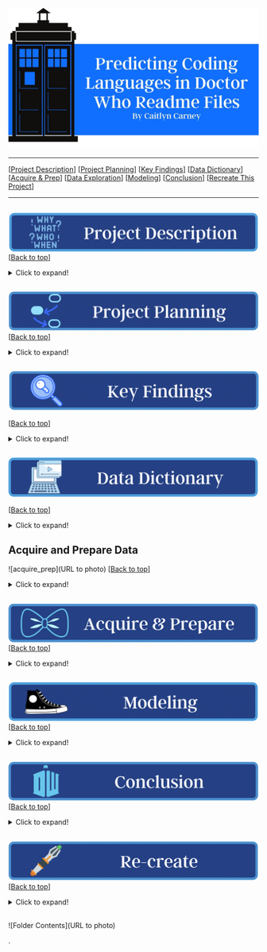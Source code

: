 <a name="top"></a>
![name of photo](https://github.com/CaitlynCarney/coding_language_prediction/blob/main/photos/for_readme/title.jpg?raw=true)

***
[[Project Description](#project_description)]
[[Project Planning](#planning)]
[[Key Findings](#findings)]
[[Data Dictionary](#dictionary)]
[[Acquire & Prep](#acquire_and_prep)]
[[Data Exploration](#explore)]
[[Modeling](#model)]
[[Conclusion](#conclusion)]
[[Recreate This Project](#recreate)]
___


## <a name="project_description"></a> 
![desc](https://github.com/CaitlynCarney/coding_language_prediction/blob/main/photos/for_readme/project_desc.png?raw=true)
[[Back to top](#top)]

<details>
  <summary>Click to expand!</summary>

### Description
- Using web-scraping techniques scrape githubs doctor who repositories to take the text from the readme files and the primary coding language; to build a data set. Then transform the new dataset into a form that can be used in a natural language processing machine learning model (NLP)., and choosing the best one for predicting the coding language based on the text from readme files.

### Goals
- Create a NLP model to predict the programming language used in a github repository based on the words and word combinations found in the readme files.
    
### Where did you get the data?
- Web scrapping github with the search term "Doctor Who"

    
    
    
### Resume Write Up

Project Name: Predicting Coding Language
    
explain the project for resume:
    

</details>
    
    
## <a name="planning"></a>
![plan](https://github.com/CaitlynCarney/coding_language_prediction/blob/main/photos/for_readme/project_plan.png?raw=true)
[[Back to top](#top)]

<details>
  <summary>Click to expand!</summary>

### Projet Outline:
    
- Acquisiton of data
    - Search for Doctor who repos on git hub
    - Web scrape to gather data
- Prepare and clean data with python - Jupyter Labs
    - Drop nulls
    - Make all text lowercase
    - Tokenize the data
    - Stem/Lemmatize
    - Remove stopwords
- Explore data:
    - How often are words used?
        - Count
        - Percentage
    - Check out word clouds for top 4 languages
        - Is ther anything that stands out?
    - Check out bar graphs using bigrams for top 4 languages
        - Is there anything of importance?
    - Check out word clouds using bigrams for top 4 languages
        - What di you notice?
- Modeling:
    - Make multiple models.
    - Pick best model.
    - Test Data.
    - Conclude results.
    
### Target variable
- Language

</details>

    
## <a name="findings"></a>
![find](https://github.com/CaitlynCarney/coding_language_prediction/blob/main/photos/for_readme/key_findings.png?raw=true)

[[Back to top](#top)]

<details>
  <summary>Click to expand!</summary>

### Explore:
- 
    
    

### Modeling:
- Baseline:
    - 
- Models Made:
    - 
- Best Model:
    - 
- Model testing:
    - 
- Performance:
    - 

***

    
</details>

## <a name="dictionary"></a> 
![dict](https://github.com/CaitlynCarney/coding_language_prediction/blob/main/photos/for_readme/data_dict.png?raw=true)

[[Back to top](#top)]

<details>
  <summary>Click to expand!</summary>

### Data Used
    
| Attribute | Definition | Data Type |
| ----- | ----- | ----- | 
| Attribute | Definition | Data Type |
| Attribute | Definition | Data Type |
| Attribute | Definition | Data Type |
  
    
\*  Indicates the target feature in this Zillow data.

***
</details>

## <a name="acquire_and_prep"></a> Acquire and Prepare Data
![acquire_prep](URL to photo)
[[Back to top](#top)]

<details>
  <summary>Click to expand!</summary>

### Acquire Data:
- 
    
### Prepare Data
- 

***

</details>



## <a name="explore"></a> 
![dict](https://github.com/CaitlynCarney/coding_language_prediction/blob/main/photos/for_readme/acquire_prepare.png?raw=true)
[[Back to top](#top)]

<details>
  <summary>Click to expand!</summary>
    
- wrangle.py 

### Findings:
- 

***

</details>    


## <a name="model"></a> 
![model](https://github.com/CaitlynCarney/coding_language_prediction/blob/main/photos/for_readme/model.png?raw=true)
[[Back to top](#top)]
<details>
  <summary>Click to expand!</summary>

Summary of modeling choices...
        
### Models and R<sup>2</sup> Values:
- 

### Baseline Accuracy  
- 
    
### Model
Model Accuracy:  
    
### Model
Model Accuracy:  


## Selecting the Best Model:

- 
    
### Use Table below as a template for all Modeling results for easy comparison:

| Model | Accuracy with Train | Accuracy with Validate | Accuracy with Test|
| ---- | ----| ---- | ---- |
| Model | Accuracy with Train | Accuracy with Validate | Accuracy with Test|
| Model | Accuracy with Train | Accuracy with Validate | Accuracy with Test|


- Why did I choose this model?
    - 

## Testing the Model

- Model Testing Results
     - 


***

</details>  

## <a name="conclusion"></a> 
![conclusion](https://github.com/CaitlynCarney/coding_language_prediction/blob/main/photos/for_readme/conc.png?raw=true)
[[Back to top](#top)]
<details>
  <summary>Click to expand!</summary>

I found....

With further time...

I recommend...


</details>  


## <a name="Recreate This Project"></a>
![recreate](https://github.com/CaitlynCarney/coding_language_prediction/blob/main/photos/for_readme/re-create.png?raw=true)
[[Back to top](#top)]

<details>
  <summary>Click to expand!</summary>

### 1. Getting started

    
Good luck I hope you enjoy your project!

</details>
    


## 

![Folder Contents](URL to photo)


>>>>>>>>>>>>>>>
.
